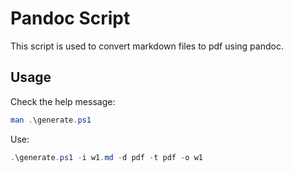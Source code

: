 # Pandoc Script

This script is used to convert markdown files to pdf using pandoc.

## Usage

Check the help message:
```powershell
man .\generate.ps1
```

Use:
```powershell
.\generate.ps1 -i w1.md -d pdf -t pdf -o w1
```


